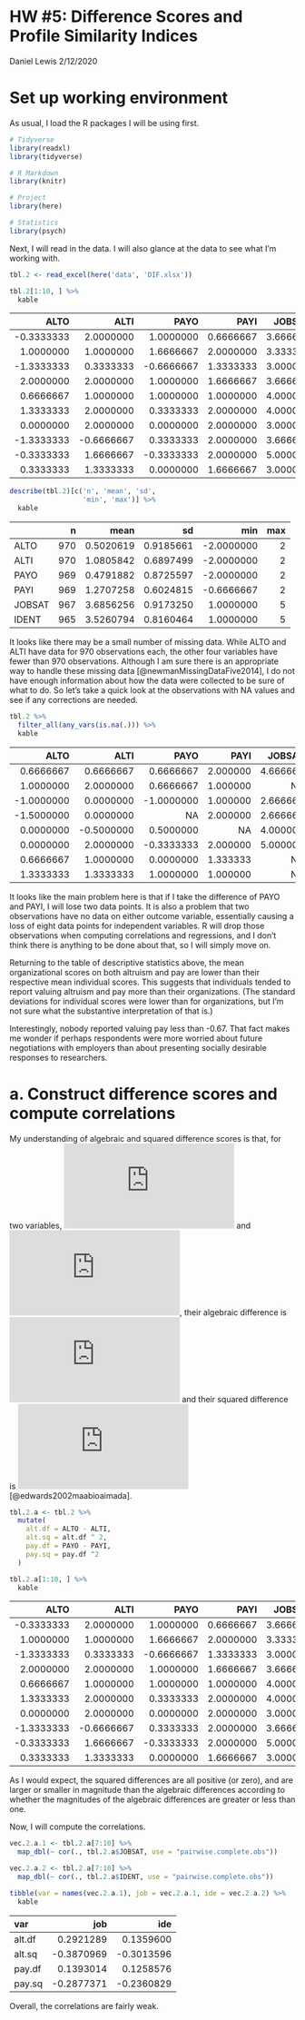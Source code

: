 HW \#5: Difference Scores and Profile Similarity Indices
================
Daniel Lewis
2/12/2020

# Set up working environment

As usual, I load the R packages I will be using first.

``` r
# Tidyverse
library(readxl)
library(tidyverse)

# R Markdown
library(knitr)

# Project
library(here)

# Statistics
library(psych)
```

Next, I will read in the data. I will also glance at the data to see
what I’m working with.

``` r
tbl.2 <- read_excel(here('data', 'DIF.xlsx'))

tbl.2[1:10, ] %>%
  kable
```

|        ALTO |        ALTI |        PAYO |      PAYI |   JOBSAT |    IDENT |
| ----------: | ----------: | ----------: | --------: | -------: | -------: |
| \-0.3333333 |   2.0000000 |   1.0000000 | 0.6666667 | 3.666667 | 4.166667 |
|   1.0000000 |   1.0000000 |   1.6666667 | 2.0000000 | 3.333333 | 2.166667 |
| \-1.3333333 |   0.3333333 | \-0.6666667 | 1.3333333 | 3.000000 | 1.833333 |
|   2.0000000 |   2.0000000 |   1.0000000 | 1.6666667 | 3.666667 | 2.166667 |
|   0.6666667 |   1.0000000 |   1.0000000 | 1.0000000 | 4.000000 | 3.666667 |
|   1.3333333 |   2.0000000 |   0.3333333 | 2.0000000 | 4.000000 | 4.333333 |
|   0.0000000 |   2.0000000 |   0.0000000 | 2.0000000 | 3.000000 | 3.666667 |
| \-1.3333333 | \-0.6666667 |   0.3333333 | 2.0000000 | 3.666667 | 2.333333 |
| \-0.3333333 |   1.6666667 | \-0.3333333 | 2.0000000 | 5.000000 | 3.833333 |
|   0.3333333 |   1.3333333 |   0.0000000 | 1.6666667 | 3.000000 | 3.000000 |

``` r
describe(tbl.2)[c('n', 'mean', 'sd',
                  'min', 'max')] %>%
  kable
```

|        |   n |      mean |        sd |         min | max |
| ------ | --: | --------: | --------: | ----------: | --: |
| ALTO   | 970 | 0.5020619 | 0.9185661 | \-2.0000000 |   2 |
| ALTI   | 970 | 1.0805842 | 0.6897499 | \-2.0000000 |   2 |
| PAYO   | 969 | 0.4791882 | 0.8725597 | \-2.0000000 |   2 |
| PAYI   | 969 | 1.2707258 | 0.6024815 | \-0.6666667 |   2 |
| JOBSAT | 967 | 3.6856256 | 0.9173250 |   1.0000000 |   5 |
| IDENT  | 965 | 3.5260794 | 0.8160464 |   1.0000000 |   5 |

It looks like there may be a small number of missing data. While ALTO
and ALTI have data for 970 observations each, the other four variables
have fewer than 970 observations. Although I am sure there is an
appropriate way to handle these missing data
\[@newmanMissingDataFive2014\], I do not have enough information about
how the data were collected to be sure of what to do. So let’s take a
quick look at the observations with NA values and see if any corrections
are needed.

``` r
tbl.2 %>%
  filter_all(any_vars(is.na(.))) %>%
  kable
```

|        ALTO |        ALTI |        PAYO |     PAYI |   JOBSAT |    IDENT |
| ----------: | ----------: | ----------: | -------: | -------: | -------: |
|   0.6666667 |   0.6666667 |   0.6666667 | 2.000000 | 4.666667 |       NA |
|   1.0000000 |   2.0000000 |   0.6666667 | 1.000000 |       NA |       NA |
| \-1.0000000 |   0.0000000 | \-1.0000000 | 1.000000 | 2.666667 |       NA |
| \-1.5000000 |   0.0000000 |          NA | 2.000000 | 2.666667 | 1.400000 |
|   0.0000000 | \-0.5000000 |   0.5000000 |       NA | 4.000000 | 3.333333 |
|   0.0000000 |   2.0000000 | \-0.3333333 | 2.000000 | 5.000000 |       NA |
|   0.6666667 |   1.0000000 |   0.0000000 | 1.333333 |       NA |       NA |
|   1.3333333 |   1.3333333 |   1.0000000 | 1.000000 |       NA | 4.166667 |

It looks like the main problem here is that if I take the difference of
PAYO and PAYI, I will lose two data points. It is also a problem that
two observations have no data on either outcome variable, essentially
causing a loss of eight data points for independent variables. R will
drop those observations when computing correlations and regressions, and
I don’t think there is anything to be done about that, so I will simply
move on.

Returning to the table of descriptive statistics above, the mean
organizational scores on both altruism and pay are lower than their
respective mean individual scores. This suggests that individuals tended
to report valuing altruism and pay more than their organizations. (The
standard deviations for individual scores were lower than for
organizations, but I’m not sure what the substantive interpretation of
that is.)

Interestingly, nobody reported valuing pay less than -0.67. That fact
makes me wonder if perhaps respondents were more worried about future
negotiations with employers than about presenting socially desirable
responses to researchers.

# a. Construct difference scores and compute correlations

My understanding of algebraic and squared difference scores is that, for
two variables, ![X](https://latex.codecogs.com/png.latex?X "X") and
![Y](https://latex.codecogs.com/png.latex?Y "Y"), their algebraic
difference is ![X - Y](https://latex.codecogs.com/png.latex?X%20-%20Y
"X - Y") and their squared difference is
![(X-Y)^2](https://latex.codecogs.com/png.latex?%28X-Y%29%5E2 "(X-Y)^2")
\[@edwards2002maabioaimada\].

``` r
tbl.2.a <- tbl.2 %>%
  mutate(
    alt.df = ALTO - ALTI,
    alt.sq = alt.df ^ 2,
    pay.df = PAYO - PAYI,
    pay.sq = pay.df ^2
  )

tbl.2.a[1:10, ] %>%
  kable
```

|        ALTO |        ALTI |        PAYO |      PAYI |   JOBSAT |    IDENT |      alt.df |    alt.sq |      pay.df |    pay.sq |
| ----------: | ----------: | ----------: | --------: | -------: | -------: | ----------: | --------: | ----------: | --------: |
| \-0.3333333 |   2.0000000 |   1.0000000 | 0.6666667 | 3.666667 | 4.166667 | \-2.3333333 | 5.4444444 |   0.3333333 | 0.1111111 |
|   1.0000000 |   1.0000000 |   1.6666667 | 2.0000000 | 3.333333 | 2.166667 |   0.0000000 | 0.0000000 | \-0.3333333 | 0.1111111 |
| \-1.3333333 |   0.3333333 | \-0.6666667 | 1.3333333 | 3.000000 | 1.833333 | \-1.6666667 | 2.7777778 | \-2.0000000 | 4.0000000 |
|   2.0000000 |   2.0000000 |   1.0000000 | 1.6666667 | 3.666667 | 2.166667 |   0.0000000 | 0.0000000 | \-0.6666667 | 0.4444444 |
|   0.6666667 |   1.0000000 |   1.0000000 | 1.0000000 | 4.000000 | 3.666667 | \-0.3333333 | 0.1111111 |   0.0000000 | 0.0000000 |
|   1.3333333 |   2.0000000 |   0.3333333 | 2.0000000 | 4.000000 | 4.333333 | \-0.6666667 | 0.4444444 | \-1.6666667 | 2.7777778 |
|   0.0000000 |   2.0000000 |   0.0000000 | 2.0000000 | 3.000000 | 3.666667 | \-2.0000000 | 4.0000000 | \-2.0000000 | 4.0000000 |
| \-1.3333333 | \-0.6666667 |   0.3333333 | 2.0000000 | 3.666667 | 2.333333 | \-0.6666667 | 0.4444444 | \-1.6666667 | 2.7777778 |
| \-0.3333333 |   1.6666667 | \-0.3333333 | 2.0000000 | 5.000000 | 3.833333 | \-2.0000000 | 4.0000000 | \-2.3333333 | 5.4444444 |
|   0.3333333 |   1.3333333 |   0.0000000 | 1.6666667 | 3.000000 | 3.000000 | \-1.0000000 | 1.0000000 | \-1.6666667 | 2.7777778 |

As I would expect, the squared differences are all positive (or zero),
and are larger or smaller in magnitude than the algebraic differences
according to whether the magnitudes of the algebraic differences are
greater or less than one.

Now, I will compute the correlations.

``` r
vec.2.a.1 <- tbl.2.a[7:10] %>%
  map_dbl(~ cor(., tbl.2.a$JOBSAT, use = "pairwise.complete.obs"))

vec.2.a.2 <- tbl.2.a[7:10] %>%
  map_dbl(~ cor(., tbl.2.a$IDENT, use = "pairwise.complete.obs"))

tibble(var = names(vec.2.a.1), job = vec.2.a.1, ide = vec.2.a.2) %>%
  kable
```

| var    |         job |         ide |
| :----- | ----------: | ----------: |
| alt.df |   0.2921289 |   0.1359600 |
| alt.sq | \-0.3870969 | \-0.3013596 |
| pay.df |   0.1393014 |   0.1258576 |
| pay.sq | \-0.2877371 | \-0.2360829 |

Overall, the correlations are fairly weak.
